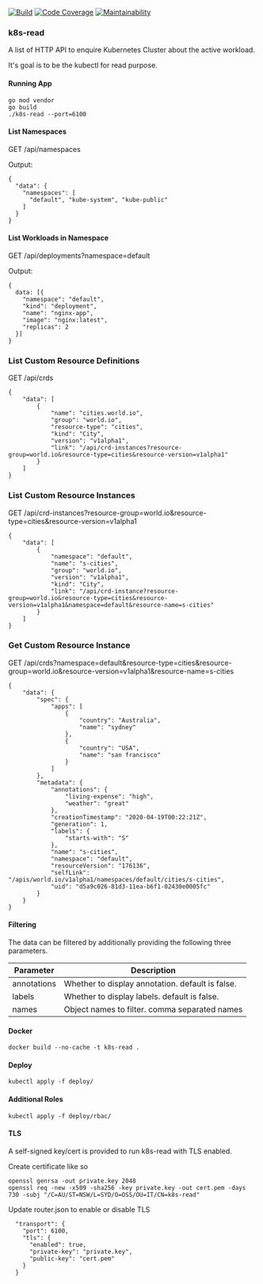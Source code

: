 [![Build](https://travis-ci.com/skhatri/k8s-read.svg?branch=master)](https://travis-ci.com/github/skhatri/k8s-read)
[![Code Coverage](https://img.shields.io/codecov/c/github/skhatri/k8s-read/master.svg)](https://codecov.io/github/skhatri/k8s-read?branch=master)
[![Maintainability](https://api.codeclimate.com/v1/badges/8efb53366c803ff32aff/maintainability)](https://codeclimate.com/github/skhatri/k8s-read/maintainability)

### k8s-read
A list of HTTP API to enquire Kubernetes Cluster about the active workload.

It's goal is to be the kubectl for read purpose. 

#### Running App

```
go mod vendor
go build
./k8s-read --port=6100
```

#### List Namespaces

GET /api/namespaces

Output:
```
{
  "data": {
    "namespaces": [
      "default", "kube-system", "kube-public"
    ]
  }
}
```

#### List Workloads in Namespace

GET /api/deployments?namespace=default

Output:
```
{
  data: [{
    "namespace": "default",
    "kind": "deployment",
    "name": "nginx-app",
    "image": "nginx:latest",
    "replicas": 2 
  }]
}
```
### List Custom Resource Definitions
GET /api/crds
```
{
    "data": [
        {
            "name": "cities.world.io",
            "group": "world.io",
            "resource-type": "cities",
            "kind": "City",
            "version": "v1alpha1",
            "link": "/api/crd-instances?resource-group=world.io&resource-type=cities&resource-version=v1alpha1"
        }
    ]
}
```

### List Custom Resource Instances
GET /api/crd-instances?resource-group=world.io&resource-type=cities&resource-version=v1alpha1

```
{
    "data": [
        {
            "namespace": "default",
            "name": "s-cities",
            "group": "world.io",
            "version": "v1alpha1",
            "kind": "City",
            "link": "/api/crd-instance?resource-group=world.io&resource-type=cities&resource-version=v1alpha1&namespace=default&resource-name=s-cities"
        }
    ]
}   
```

### Get Custom Resource Instance
GET /api/crds?namespace=default&resource-type=cities&resource-group=world.io&resource-version=v1alpha1&resource-name=s-cities

```
{
    "data": {
        "spec": {
            "apps": [
                {
                    "country": "Australia",
                    "name": "sydney"
                },
                {
                    "country": "USA",
                    "name": "san francisco"
                }
            ]
        },
        "metadata": {
            "annotations": {
                "living-expense": "high",
                "weather": "great"
            },
            "creationTimestamp": "2020-04-19T00:22:21Z",
            "generation": 1,
            "labels": {
                "starts-with": "S"
            },
            "name": "s-cities",
            "namespace": "default",
            "resourceVersion": "176136",
            "selfLink": "/apis/world.io/v1alpha1/namespaces/default/cities/s-cities",
            "uid": "d5a9c026-81d3-11ea-b6f1-02430e0005fc"
        }
    }
}
```
#### Filtering
The data can be filtered by additionally providing the following three parameters.

|Parameter|Description|
|---|---|
|annotations|Whether to display annotation. default is false.|
|labels|Whether to display labels. default is false.|
|names|Object names to filter. comma separated names|


#### Docker
```
docker build --no-cache -t k8s-read .
```
#### Deploy
```
kubectl apply -f deploy/
```

#### Additional Roles
```
kubectl apply -f deploy/rbac/
```

#### TLS
A self-signed key/cert is provided to run k8s-read with TLS enabled.

Create certificate like so

```
openssl genrsa -out private.key 2048
openssl req -new -x509 -sha256 -key private.key -out cert.pem -days 730 -subj "/C=AU/ST=NSW/L=SYD/O=OSS/OU=IT/CN=k8s-read"
```

Update router.json to enable or disable TLS

```
  "transport": {
    "port": 6100,
    "tls": {
      "enabled": true,
      "private-key": "private.key",
      "public-key": "cert.pem"
    }
  }

```

